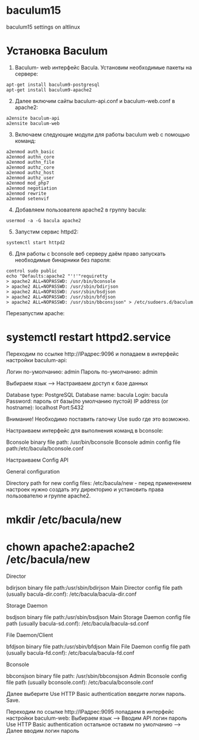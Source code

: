 # baculum15
baculum15 settings on altlinux

# Установка Baculum

1. Baculum- web интерфейс Bacula. Установим необходимые пакеты на сервере:

```
apt-get install baculum9-postgresql
apt-get install baculum9-apache2
```

2. Далее включим сайты baculum-api.conf и baculum-web.conf в apache2:

```
a2ensite baculum-api
a2ensite baculum-web
```

3. Включаем следующие модули для работы baculum web c помощью команд:

```
a2enmod auth_basic
a2enmod authn_core
a2enmod authn_file
a2enmod authz_core
a2enmod authz_host
a2enmod authz_user
a2enmod mod_php7
a2enmod negotiation
a2enmod rewrite
a2enmod setenvif
```

4. Добавляем пользователя apache2 в группу bacula:

```
usermod -a -G bacula apache2
```

5. Запустим сервис httpd2:

```
systemctl start httpd2
```

6. Для работы с bconsole веб серверу даём право запускать необходимые бинарники без пароля:

```
control sudo public
echo "Defaults:apache2 "'!'"requiretty
> apache2 ALL=NOPASSWD: /usr/bin/bconsole
> apache2 ALL=NOPASSWD: /usr/sbin/bdirjson
> apache2 ALL=NOPASSWD: /usr/sbin/bsdjson
> apache2 ALL=NOPASSWD: /usr/sbin/bfdjson
> apache2 ALL=NOPASSWD: /usr/sbin/bbconsjson" > /etc/sudoers.d/baculum
```

Перезапустим apache:

# systemctl restart httpd2.service 

Переходим по ссылке http://IPадрес:9096 и попадаем в интерфейс настройки baculum-api:

Логин по-умолчанию: admin
Пароль по-умолчанию: admin

Выбираем язык --> Настраиваем доступ к базе данных

Database type: PostgreSQL
Database name: bacula
Login: bacula
Password: пароль от базы(по умолчанию пустой)
IP address (or hostname): localhost
Port:5432

Внимание! Необходимо поставить галочку Use sudo где это возможно.


Настраиваем интерфейс для выполнения команд в bconsole:

Bconsole binary file path: /usr/bin/bconsole
Bconsole admin config file path:/etc/bacula/bconsole.conf


Настраиваем Config API

General configuration

Directory path for new config files: /etc/bacula/new - перед применением настроек нужно создать эту директорию и установить права пользователю и группе apache2.

# mkdir /etc/bacula/new
# chown apache2:apache2 /etc/bacula/new

Director

bdirjson binary file path:/usr/sbin/bdirjson 
Main Director config file path (usually bacula-dir.conf): /etc/bacula/bacula-dir.conf


Storage Daemon

bsdjson binary file path:/usr/sbin/bsdjson
Main Storage Daemon config file path (usually bacula-sd.conf): /etc/bacula/bacula-sd.conf


File Daemon/Client

bfdjson binary file path:/usr/sbin/bfdjson
Main File Daemon config file path (usually bacula-fd.conf): /etc/bacula/bacula-fd.conf


Bconsole

bbconsjson binary file path: /usr/sbin/bbconsjson
Admin Bconsole config file path (usually bconsole.conf): /etc/bacula/bconsole.conf<br>

Далее выберите Use HTTP Basic authentication введите логин пароль. Save.

Переходим по ссылке http://IPадрес:9095 попадаем в интерфейс настройки baculum-web:
Выбираем язык --> Вводим API логин пароль Use HTTP Basic authentication остальное оставим по умолчанию --> Далее вводим логин пароль
